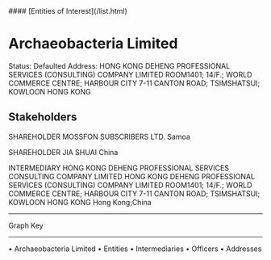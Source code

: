<link rel="stylesheet" type="text/css" href="../../assets/style.css">
#### [Entities of Interest](/list.html)

# Archaeobacteria Limited
Status: Defaulted
Address: HONG KONG DEHENG PROFESSIONAL SERVICES (CONSULTING) COMPANY LIMITED ROOM1401; 14/F.; WORLD COMMERCE CENTRE; HARBOUR CITY 7-11 CANTON ROAD; TSIMSHATSUI; KOWLOON HONG KONG

## Stakeholders
SHAREHOLDER
MOSSFON SUBSCRIBERS LTD.
Samoa


SHAREHOLDER
JIA SHUAI
China


INTERMEDIARY
HONG KONG DEHENG PROFESSIONAL SERVICES  CONSULTING  COMPANY LIMITED
HONG KONG DEHENG PROFESSIONAL SERVICES (CONSULTING) COMPANY LIMITED ROOM1401; 14/F.; WORLD COMMERCE CENTRE; HARBOUR CITY 7-11 CANTON ROAD; TSIMSHATSUI; KOWLOON HONG KONG
Hong Kong;China




---



<div class="legend">
Graph Key
<hr>
<span class="focus">• Archaeobacteria Limited</span>
<span class="entity">• Entities</span>
<span class="intermediary">• Intermediaries</span>
<span class="officer">• Officers</span>
<span class="address">• Addresses</span>
</div>


<img src="http://eoi-graphs.s3-website-eu-west-1.amazonaws.com/Archaeobacteria_Limited.png" alt="">

